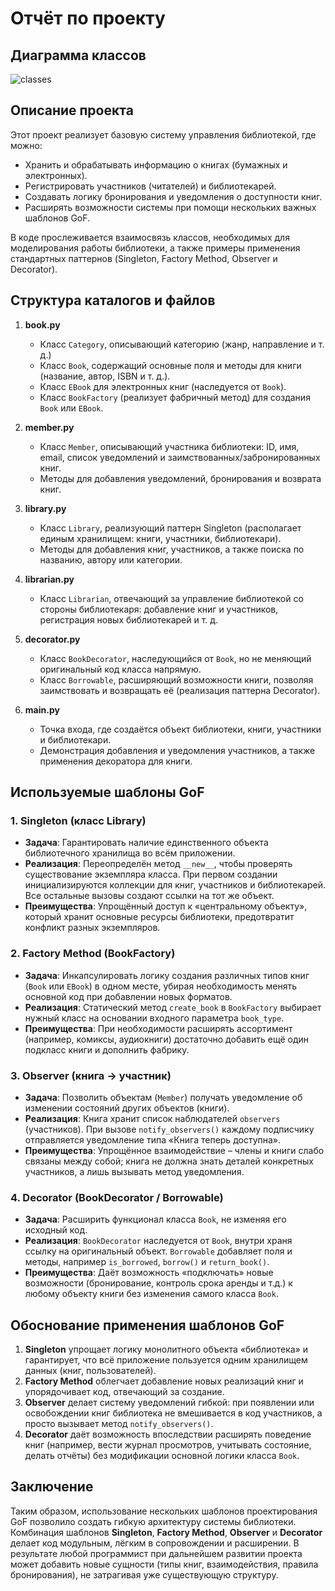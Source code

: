 # Отчёт по проекту

## Диаграмма классов
![classes](https://github.com/user-attachments/assets/1245e201-ce30-4a89-9147-e3063e385b4d)


## Описание проекта
Этот проект реализует базовую систему управления библиотекой, где можно:
- Хранить и обрабатывать информацию о книгах (бумажных и электронных).
- Регистрировать участников (читателей) и библиотекарей.
- Создавать логику бронирования и уведомления о доступности книг.
- Расширять возможности системы при помощи нескольких важных шаблонов GoF.

В коде прослеживается взаимосвязь классов, необходимых для моделирования работы библиотеки, а также примеры применения стандартных паттернов (Singleton, Factory Method, Observer и Decorator). 

## Структура каталогов и файлов
1. **book.py**  
   - Класс `Category`, описывающий категорию (жанр, направление и т. д.)  
   - Класс `Book`, содержащий основные поля и методы для книги (название, автор, ISBN и т. д.).  
   - Класс `EBook` для электронных книг (наследуется от `Book`).  
   - Класс `BookFactory` (реализует фабричный метод) для создания `Book` или `EBook`.

2. **member.py**  
   - Класс `Member`, описывающий участника библиотеки: ID, имя, email, список уведомлений и заимствованных/забронированных книг.  
   - Методы для добавления уведомлений, бронирования и возврата книг.

3. **library.py**  
   - Класс `Library`, реализующий паттерн Singleton (располагает единым хранилищем: книги, участники, библиотекари).
   - Методы для добавления книг, участников, а также поиска по названию, автору или категории.

4. **librarian.py**  
   - Класс `Librarian`, отвечающий за управление библиотекой со стороны библиотекаря: добавление книг и участников, регистрация новых библиотекарей и т. д.

5. **decorator.py**  
   - Класс `BookDecorator`, наследующийся от `Book`, но не меняющий оригинальный код класса напрямую.  
   - Класс `Borrowable`, расширяющий возможности книги, позволяя заимствовать и возвращать её (реализация паттерна Decorator).

6. **main.py**  
   - Точка входа, где создаётся объект библиотеки, книги, участники и библиотекари.  
   - Демонстрация добавления и уведомления участников, а также применения декоратора для книги.

## Используемые шаблоны GoF

### 1. Singleton (класс Library)
- **Задача**: Гарантировать наличие единственного объекта библиотечного хранилища во всём приложении.  
- **Реализация**: Переопределён метод `__new__`, чтобы проверять существование экземпляра класса. При первом создании инициализируются коллекции для книг, участников и библиотекарей. Все остальные вызовы создают ссылки на тот же объект.  
- **Преимущества**: Упрощённый доступ к «центральному объекту», который хранит основные ресурсы библиотеки, предотвратит конфликт разных экземпляров.

### 2. Factory Method (BookFactory)
- **Задача**: Инкапсулировать логику создания различных типов книг (`Book` или `EBook`) в одном месте, убирая необходимость менять основной код при добавлении новых форматов.  
- **Реализация**: Статический метод `create_book` в `BookFactory` выбирает нужный класс на основании входного параметра `book_type`.  
- **Преимущества**: При необходимости расширять ассортимент (например, комиксы, аудиокниги) достаточно добавить ещё один подкласс книги и дополнить фабрику.

### 3. Observer (книга → участник)
- **Задача**: Позволить объектам (`Member`) получать уведомление об изменении состояний других объектов (книги).  
- **Реализация**: Книга хранит список наблюдателей `observers` (участников). При вызове `notify_observers()` каждому подписчику отправляется уведомление типа «Книга теперь доступна».  
- **Преимущества**: Упрощённое взаимодействие – члены и книги слабо связаны между собой; книга не должна знать деталей конкретных участников, а лишь вызывать метод уведомления.

### 4. Decorator (BookDecorator / Borrowable)
- **Задача**: Расширить функционал класса `Book`, не изменяя его исходный код.  
- **Реализация**: `BookDecorator` наследуется от `Book`, внутри храня ссылку на оригинальный объект. `Borrowable` добавляет поля и методы, например `is_borrowed`, `borrow()` и `return_book()`.  
- **Преимущества**: Даёт возможность «подключать» новые возможности (бронирование, контроль срока аренды и т.д.) к любому объекту книги без изменения самого класса `Book`.

## Обоснование применения шаблонов GoF
1. **Singleton** упрощает логику монолитного объекта «библиотека» и гарантирует, что всё приложение пользуется одним хранилищем данных (книг, пользователей).  
2. **Factory Method** облегчает добавление новых реализаций книг и упорядочивает код, отвечающий за создание.  
3. **Observer** делает систему уведомлений гибкой: при появлении или освобождении книг библиотека не вмешивается в код участников, а просто вызывает метод `notify_observers()`.  
4. **Decorator** даёт возможность впоследствии расширять поведение книг (например, вести журнал просмотров, учитывать состояние, делать отчёты) без модификации основной логики класса `Book`.

## Заключение
Таким образом, использование нескольких шаблонов проектирования GoF позволило создать гибкую архитектуру системы библиотеки. Комбинация шаблонов **Singleton**, **Factory Method**, **Observer** и **Decorator** делает код модульным, лёгким в сопровождении и расширении. В результате любой программист при дальнейшем развитии проекта может добавить новые сущности (типы книг, взаимодействия, правила бронирования), не затрагивая уже существующую структуру.

